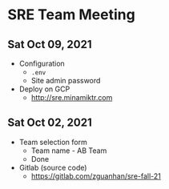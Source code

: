 # SRE Team Meeting

## Sat Oct 09, 2021

- Configuration
  - `.env`
  - Site admin password
- Deploy on GCP
  - <http://sre.minamiktr.com>

## Sat Oct 02, 2021

- Team selection form
  - Team name - AB Team
  - Done
- Gitlab (source code)
  - https://gitlab.com/zguanhan/sre-fall-21
